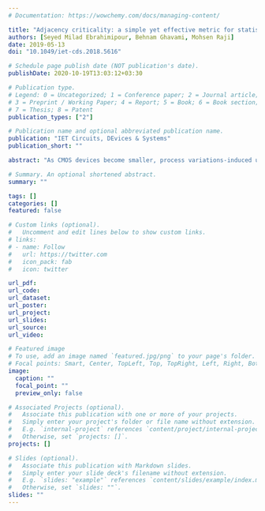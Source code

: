 ```yaml
---
# Documentation: https://wowchemy.com/docs/managing-content/

title: "Adjacency criticality: a simple yet effective metric for statistical timing yield optimisation of digital integrated circuits"
authors: [Seyed Milad Ebrahimipour, Behnam Ghavami, Mohsen Raji]
date: 2019-05-13
doi: "10.1049/iet-cds.2018.5616"

# Schedule page publish date (NOT publication's date).
publishDate: 2020-10-19T13:03:12+03:30

# Publication type.
# Legend: 0 = Uncategorized; 1 = Conference paper; 2 = Journal article;
# 3 = Preprint / Working Paper; 4 = Report; 5 = Book; 6 = Book section;
# 7 = Thesis; 8 = Patent
publication_types: ["2"]

# Publication name and optional abbreviated publication name.
publication: "IET Circuits, DEvices & Systems"
publication_short: ""

abstract: "As CMOS devices become smaller, process variations-induced uncertainty imposes a large spread in the circuit timing and therefore, it becomes one of the main issues for circuit yield. To analyse/optimise the timing of the circuit under process variation effects, statistical analysis/optimisation techniques are more suitable than the traditional static analysis/optimisation counterparts. Statistical gate sizing is an effective technique that is widely used to guide the timing yield improvement of digital circuits. Gate criticality, defined as the probability that a gate lies on a critical path, forms the basis for many of the existing statistical gate sizing techniques. Here, the authors introduce adjacency criticality to address the drawbacks of the conventional definition of gate criticality. It is defined as the probability of manufacturing a chip in which the gate lies on the critical path due to process variation considering the effect of the gates in its fan-out cone. Furthermore, the authors present the levelised Adjacency Criticality metric which provides a trade-off between the runtime of the criticality metric and accuracy of the Adjacency Criticality metric. In order to show the efficacy of the proposed metric, an adjacency criticality-based statistical gate sizing method is presented for improving timing yield of the circuit."

# Summary. An optional shortened abstract.
summary: ""

tags: []
categories: []
featured: false

# Custom links (optional).
#   Uncomment and edit lines below to show custom links.
# links:
# - name: Follow
#   url: https://twitter.com
#   icon_pack: fab
#   icon: twitter

url_pdf:
url_code:
url_dataset:
url_poster:
url_project:
url_slides:
url_source:
url_video:

# Featured image
# To use, add an image named `featured.jpg/png` to your page's folder. 
# Focal points: Smart, Center, TopLeft, Top, TopRight, Left, Right, BottomLeft, Bottom, BottomRight.
image:
  caption: ""
  focal_point: ""
  preview_only: false

# Associated Projects (optional).
#   Associate this publication with one or more of your projects.
#   Simply enter your project's folder or file name without extension.
#   E.g. `internal-project` references `content/project/internal-project/index.md`.
#   Otherwise, set `projects: []`.
projects: []

# Slides (optional).
#   Associate this publication with Markdown slides.
#   Simply enter your slide deck's filename without extension.
#   E.g. `slides: "example"` references `content/slides/example/index.md`.
#   Otherwise, set `slides: ""`.
slides: ""
---
```

